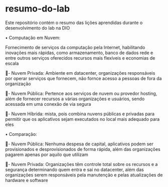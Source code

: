 # resumo-do-lab
Este repositório contém o resumo das lições aprendidas durante o desenvolvimento do lab na DIO

• Computação em Nuvem:

Fornecimento de serviços da computação pela Internet, habilitando inovações mais rápidas, como armazenamento, banco de dados rede e entre outros serviços oferecidos
recursos mais flexíveis e economias de escala

🍉- Νuvem Privada: Ambiente em datacenter, organizações responsáveis por operar serviços que fornecem, não fornce acesso a pessoas de fora da organização

🍉- Νuvem Pública: Pertence aos serviços de nuvem ou provedor hosting, além de fornecer recursos a várias organizações e usuários, sendo acessada em uma conexão de via segura

🍉- Νuvem Híbrida: mista, pois combina nuvens públicas e privadas para permitir que os aplicativos sejam executados no local mais adequado para eles

• Comparação:

🍉- Νuvem Pública: Nenhuma despesa de capital, aplicativos podem ser provisionados e desprovisionados de forma rápida, além das organizações pagarem apenas por aquilo que utilizam

🍉- Νuvem Privada: Organizações têm controle total sobre os recursos e a segurança determinando quem entra e sai no datacenter, além das organizações serem responsáveis pela manutenção e pelas atualizações de hardware e software
